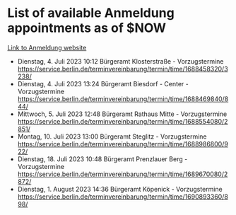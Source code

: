 # List of available Anmeldung appointments as of $NOW
[Link to Anmeldung website](https://service.berlin.de/terminvereinbarung/termin/tag.php?termin=1&anliegen[]=120686&dienstleisterlist=122210,122217,327316,122219,327312,122227,327314,122231,327346,122243,327348,122254,122252,329742,122260,329745,122262,329748,122271,327278,122273,327274,122277,327276,330436,122280,327294,122282,327290,122284,327292,122291,327270,122285,327266,122286,327264,122296,327268,150230,329760,122297,327286,122294,327284,122312,329763,122314,329775,122304,327330,122311,327334,122309,327332,317869,122281,327352,122279,329772,122283,122276,327324,122274,327326,122267,329766,122246,327318,122251,327320,122257,327322,122208,327298,122226,327300&herkunft=http%3A%2F%2Fservice.berlin.de%2Fdienstleistung%2F120686%2F)
- Dienstag, 4. Juli 2023 10:12 Bürgeramt Klosterstraße - Vorzugstermine https://service.berlin.de/terminvereinbarung/termin/time/1688458320/3238/
- Dienstag, 4. Juli 2023 13:24 Bürgeramt Biesdorf - Center - Vorzugstermine https://service.berlin.de/terminvereinbarung/termin/time/1688469840/844/
- Mittwoch, 5. Juli 2023 12:48 Bürgeramt Rathaus Mitte - Vorzugstermine https://service.berlin.de/terminvereinbarung/termin/time/1688554080/2851/
- Montag, 10. Juli 2023 13:00 Bürgeramt Steglitz - Vorzugstermine https://service.berlin.de/terminvereinbarung/termin/time/1688986800/922/
- Dienstag, 18. Juli 2023 10:48 Bürgeramt Prenzlauer Berg - Vorzugstermine https://service.berlin.de/terminvereinbarung/termin/time/1689670080/2872/
- Dienstag, 1. August 2023 14:36 Bürgeramt Köpenick - Vorzugstermine https://service.berlin.de/terminvereinbarung/termin/time/1690893360/898/
